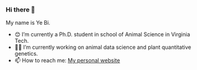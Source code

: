 ### Hi there 👋

My name is Ye Bi.
- 😊 I’m currently a Ph.D. student in school of Animal Science in Virginia Tech.
- 🌱🐮 I’m currently working on animal data science and plant quantitative genetics.
- 📫 How to reach me: [My personal website](https://yebigithub.github.io/)

